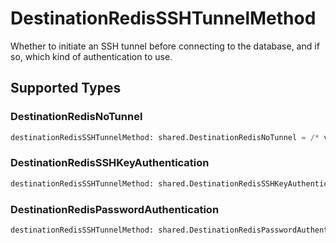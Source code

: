 # DestinationRedisSSHTunnelMethod

Whether to initiate an SSH tunnel before connecting to the database, and if so, which kind of authentication to use.


## Supported Types

### DestinationRedisNoTunnel

```python
destinationRedisSSHTunnelMethod: shared.DestinationRedisNoTunnel = /* values here */
```

### DestinationRedisSSHKeyAuthentication

```python
destinationRedisSSHTunnelMethod: shared.DestinationRedisSSHKeyAuthentication = /* values here */
```

### DestinationRedisPasswordAuthentication

```python
destinationRedisSSHTunnelMethod: shared.DestinationRedisPasswordAuthentication = /* values here */
```

